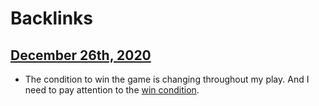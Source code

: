 
# Backlinks
## [December 26th, 2020](<December 26th, 2020.md>)
- The condition to win the game is changing throughout my play. And I need to pay attention to the [win condition](<win condition.md>).

